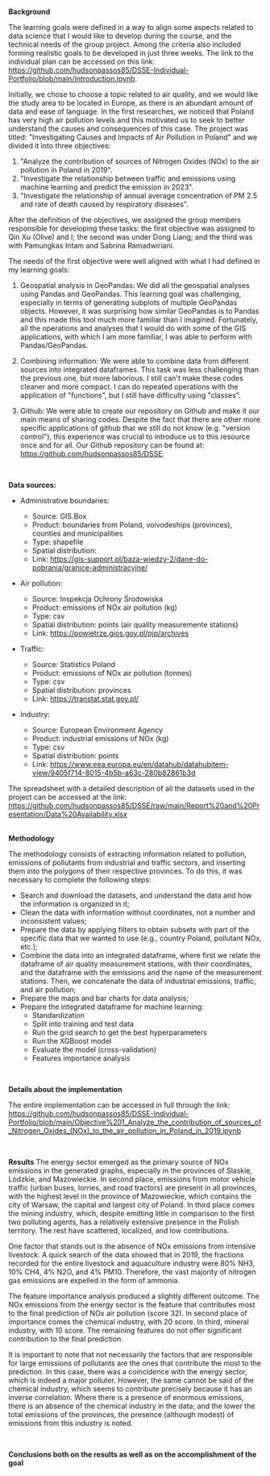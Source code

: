 **Background**

The learning goals were defined in a way to align some aspects related to data science that I would like to develop during the course, and the technical needs of the group project. Among the criteria also included forming realistic goals to be developed in just three weeks. The link to the individual plan can be accessed on this link: https://github.com/hudsonpassos85/DSSE-Individual-Portfolio/blob/main/Introduction.ipynb.

Initially, we chose to choose a topic related to air quality, and we would like the study area to be located in Europe, as there is an abundant amount of data and ease of language. In the first researches, we noticed that Poland has very high air pollution levels and this motivated us to seek to better understand the causes and consequences of this case. The project was titled: "Investigating Causes and Impacts of Air Pollution in Poland" and we divided it into three objectives: <br>
1. "Analyze the contribution of sources of Nitrogen Oxides (NOx) to the air pollution in Poland in 2019". 
2. "Investigate the relationship between traffic and emissions using machine learning and predict the emission in 2023".
3. "Investigate the relationship of annual average concentration of PM 2.5 and rate of death caused by respiratory diseases".
   
After the definition of the objectives, we assigned the group members responsible for developing these tasks: the first objective was assigned to Qin Xu (Olive) and I; the second was under Dong Liang; and the third was with Pamungkas Intam and Sabrina Ramadwiriani.

The needs of the first objective were well aligned with what I had defined in my learning goals:

1. Geospatial analysis in GeoPandas: We did all the geospatial analyses using Pandas and GeoPandas. This learning goal was challenging, especially in terms of generating subplots of multiple GeoPandas objects. However, it was surprising how similar GeoPandas is to Pandas and this made this tool much more familiar than I imagined. Fortunately, all the operations and analyses that I would do with some of the GIS applications, with which I am more familiar, I was able to perform with Pandas/GeoPandas.

2. Combining information: We were able to combine data from different sources into integrated dataframes. This task was less challenging than the previous one, but more laborious. I still can't make these codes cleaner and more compact. I can do repeated operations with the application of "functions", but I still have difficulty using "classes".

3. Github: We were able to create our repository on Github and make it our main means of sharing codes. Despite the fact that there are other more specific applications of github that we still do not know (e.g. "version control"), this experience was crucial to introduce us to this resource once and for all. Our Github repository can be found at: https://github.com/hudsonpassos85/DSSE. 
<br>

**Data sources:**

- Administrative boundaries: 
  - Source: GIS.Box 
  - Product: boundaries from Poland, voivodeships (provinces), counties and municipalities 
  - Type: shapefile 
  - Spatial distribution: 
  - Link: https://gis-support.pl/baza-wiedzy-2/dane-do-pobrania/granice-administracyjne/
  
- Air pollution: 
  - Source: Inspekcja Ochrony Środowiska 
  - Product: emissions of NOx air pollution (kg) 
  - Type: csv 
  - Spatial distribution: points (air quality measuremente stations) 
  - Link: https://powietrze.gios.gov.pl/pjp/archives 

- Traffic: 
  - Source: Statistics Poland 
  - Product: emissions of NOx air pollution (tonnes) 
  - Type: csv 
  - Spatial distribution: provinces 
  - Link: https://transtat.stat.gov.pl/ 

- Industry: 
  - Source: European Environment Agency  
  - Product: industrial emissions of NOx (kg) 
  - Type: csv 
  - Spatial distribution: points 
  - Link: https://www.eea.europa.eu/en/datahub/datahubitem-view/9405f714-8015-4b5b-a63c-280b82861b3d


The spreadsheet with a detailed description of all the datasets used in the project can be accessed at the link: https://github.com/hudsonpassos85/DSSE/raw/main/Report%20and%20Presentation/Data%20Availability.xlsx
<br>
<br>

**Methodology**

The methodology consists of extracting information related to pollution, emissions of pollutants from industrial and traffic sectors, and inserting them into the polygons of their respective provinces. To do this, it was necessary to complete the following steps:

- Search and download the datasets, and understand the data and how the information is organized in it;
- Clean the data with information without coordinates, not a number and inconsistent values;
- Prepare the data by applying filters to obtain subsets with part of the specific data that we wanted to use (e.g., country Poland, pollutant NOx, etc.);
- Combine the data into an integrated dataframe, where first we relate the dataframe of air quality measurement stations, with their coordinates, and the dataframe with the emissions and the name of the measurement stations. Then, we concatenate the data of industrial emissions, traffic, and air pollution;
- Prepare the maps and bar charts for data analysis;
- Prepare the integrated dataframe for machine learning:
  - Standardization
  - Split into training and test data
  - Run the grid search to get the best hyperparameters
  - Run the XGBoost model
  - Evaluate the model (cross-validation)
  - Features importance analysis
<br>

**Details about the implementation**

The entire implementation can be accessed in full through the link: 
https://github.com/hudsonpassos85/DSSE-Individual-Portfolio/blob/main/Objective%201_Analyze_the_contribution_of_sources_of_Nitrogen_Oxides_(NOx)_to_the_air_pollution_in_Poland_in_2019.ipynb

<br>

**Results**
The energy sector emerged as the primary source of NOx emissions in the generated graphs, especially in the provinces of Slaskie, Lodzkie, and Mazowieckie. In second place, emissions from motor vehicle traffic (urban buses, lorries, and road tractors) are present in all provinces, with the highest level in the province of Mazowieckie, which contains the city of Warsaw, the capital and largest city of Poland. In third place comes the mining industry, which, despite emitting little in comparison to the first two polluting agents, has a relatively extensive presence in the Polish territory. The rest have scattered, localized, and low contributions. 

One factor that stands out is the absence of NOx emissions from intensive livestock. A quick search of the data showed that in 2019, the fractions recorded for the entire livestock and aquaculture industry were 80% NH3, 10% CH4, 4% N2O, and 4% PM10. Therefore, the vast majority of nitrogen gas emissions are expelled in the form of ammonia.

The feature importance analysis produced a slightly different outcome. The NOx emissions from the energy sector is the feature that contributes most to the final prediction of NOx air pollution (score 32). In second place of importance comes the chemical industry, with 20 score. In third, mineral industry, with 10 score. The remaining features do not offer significant contribution to the final prediction.

It is important to note that not necessarily the factors that are responsible for large emissions of pollutants are the ones that contribute the most to the prediction. In this case, there was a coincidence with the energy sector, which is indeed a major polluter. However, the same cannot be said of the chemical industry, which seems to contribute precisely because it has an inverse correlation. Where there is a presence of enormous emissions, there is an absence of the chemical industry in the data; and the lower the total emissions of the provinces, the presence (although modest) of emissions from this industry is noted.

<br>

**Conclusions both on the results as well as on the accomplishment of the goal**

















